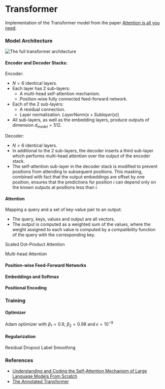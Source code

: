 # Transformer

Implementation of the Transformer model from the paper [Attention is all you need](https://arxiv.org/pdf/1706.03762).

### Model Architecture

![The full transformer architecture ](transformer.png)

#### Encoder and Decoder Stacks:
Encoder: 
*  $N=6$ identical layers.
* Each layer has 2 sub-layers:
	* A multi-head self-attention mechanism.
	* Position-wise fully connected feed-forward network.
* Each of the 2 sub-layers:
	* A residual connection.
	* Layer normalization.
	$LayerNorm(x + Sublayer(x))$
* All sub-layers, as well as the embedding layers, produce outputs of dimension $d_{model} = 512$.

Decoder:
* $N=6$ identical layers.
* In additional to the 2 sub-layers, the decoder inserts a third sub-layer which performs multi-head attention over the output of the encoder stack.
* The self-attention sub-layer in the decoder stack is modified to prevent positions from attending to subsequent positions. This masking, combined with fact that the output embeddings are offset by one position, ensures that the predictions for position $i$ can depend only on the known outputs at positions less than $i$.

#### Attention
Mapping a query and a set of key-value pair to an output.
* The query, keys, values and output are all vectors.
* The output is computed as a weighted sum of the values, where the weight assigned to each value is computed by a compatibility function of the query with the corresponding key.

Scaled Dot-Product Attention

Multi-head Attention

#### Position-wise Feed-Forward Networks

#### Embeddings and Softmax

#### Positional Encoding

### Training

#### Optimizer
Adam optimizer with $\beta_1=0.9$, $\beta_2=0.98$ and $\epsilon=10^{-9}$

#### Regularization
Residual Dropout
Label Smoothing
### References
* [Understanding and Coding the Self-Attention Mechanism of Large Language Models From Scratch](https://sebastianraschka.com/blog/2023/self-attention-from-scratch.html)
* [The Annotated Transformer](https://nlp.seas.harvard.edu/2018/04/01/attention.html)